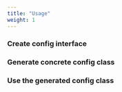 ```yaml
---
title: "Usage"
weight: 1
---
```


### Create config interface

### Generate concrete config class

### Use the generated config class
